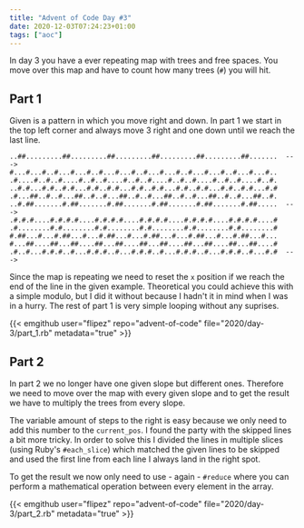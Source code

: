 ```yaml
---
title: "Advent of Code Day #3"
date: 2020-12-03T07:24:23+01:00
tags: ["aoc"]
---
```


In day 3 you have a ever repeating map with trees and free spaces.
You move over this map and have to count how many trees (`#`) you will hit.

## Part 1

Given is a pattern in which you move right and down.
In part 1 we start in the top left corner and always move 3 right and one down until we reach the last line.

```
..##.........##.........##.........##.........##.........##.......  --->
#...#...#..#...#...#..#...#...#..#...#...#..#...#...#..#...#...#..
.#....#..#..#....#..#..#....#..#..#....#..#..#....#..#..#....#..#.
..#.#...#.#..#.#...#.#..#.#...#.#..#.#...#.#..#.#...#.#..#.#...#.#
.#...##..#..#...##..#..#...##..#..#...##..#..#...##..#..#...##..#.
..#.##.......#.##.......#.##.......#.##.......#.##.......#.##.....  --->
.#.#.#....#.#.#.#....#.#.#.#....#.#.#.#....#.#.#.#....#.#.#.#....#
.#........#.#........#.#........#.#........#.#........#.#........#
#.##...#...#.##...#...#.##...#...#.##...#...#.##...#...#.##...#...
#...##....##...##....##...##....##...##....##...##....##...##....#
.#..#...#.#.#..#...#.#.#..#...#.#.#..#...#.#.#..#...#.#.#..#...#.#  --->
```

Since the map is repeating we need to reset the `x` position if we reach the end of the line in the given example.
Theoretical you could achieve this with a simple modulo, but I did it without because I hadn't it in mind when I was in a hurry.
The rest of part 1 is very simple looping without any suprises.

{{< emgithub user="flipez" repo="advent-of-code" file="2020/day-3/part_1.rb" metadata="true" >}}

## Part 2

In part 2 we no longer have one given slope but different ones.
Therefore we need to move over the map with every given slope and to get the result we have to multiply the trees from every slope.

The variable amount of steps to the right is easy because we only need to add this number to the `current_pos`.
I found the party with the skipped lines a bit more tricky.
In order to solve this I divided the lines in multiple slices (using Ruby's `#each_slice`) which matched the given lines to be skipped and used the first line from each line I always land in the right spot.

To get the result we now only need to use - again - `#reduce` where you can perform a mathematical operation between every element in the array. 

{{< emgithub user="flipez" repo="advent-of-code" file="2020/day-3/part_2.rb" metadata="true" >}}